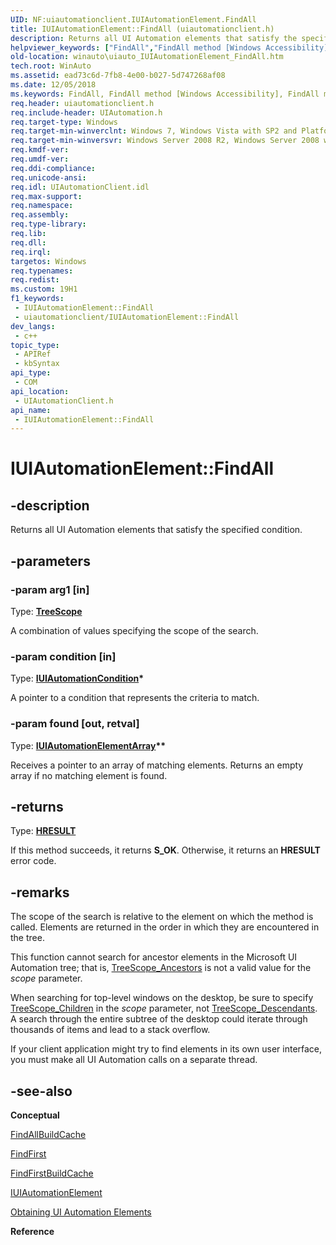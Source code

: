 ```yaml
---
UID: NF:uiautomationclient.IUIAutomationElement.FindAll
title: IUIAutomationElement::FindAll (uiautomationclient.h)
description: Returns all UI Automation elements that satisfy the specified condition.
helpviewer_keywords: ["FindAll","FindAll method [Windows Accessibility]","FindAll method [Windows Accessibility]","IUIAutomationElement interface","IUIAutomationElement interface [Windows Accessibility]","FindAll method","IUIAutomationElement.FindAll","IUIAutomationElement::FindAll","uiauto.uiauto_IUIAutomationElement_FindAll","uiauto_IUIAutomationElement_FindAll","uiautomationclient/IUIAutomationElement::FindAll","winauto.uiauto_IUIAutomationElement_FindAll"]
old-location: winauto\uiauto_IUIAutomationElement_FindAll.htm
tech.root: WinAuto
ms.assetid: ead73c6d-7fb8-4e00-b027-5d747268af08
ms.date: 12/05/2018
ms.keywords: FindAll, FindAll method [Windows Accessibility], FindAll method [Windows Accessibility],IUIAutomationElement interface, IUIAutomationElement interface [Windows Accessibility],FindAll method, IUIAutomationElement.FindAll, IUIAutomationElement::FindAll, uiauto.uiauto_IUIAutomationElement_FindAll, uiauto_IUIAutomationElement_FindAll, uiautomationclient/IUIAutomationElement::FindAll, winauto.uiauto_IUIAutomationElement_FindAll
req.header: uiautomationclient.h
req.include-header: UIAutomation.h
req.target-type: Windows
req.target-min-winverclnt: Windows 7, Windows Vista with SP2 and Platform Update for Windows Vista, Windows XP with SP3 and Platform Update for Windows Vista [desktop apps only]
req.target-min-winversvr: Windows Server 2008 R2, Windows Server 2008 with SP2 and Platform Update for Windows Server 2008, Windows Server 2003 with SP2 and Platform Update for Windows Server 2008 [desktop apps only]
req.kmdf-ver: 
req.umdf-ver: 
req.ddi-compliance: 
req.unicode-ansi: 
req.idl: UIAutomationClient.idl
req.max-support: 
req.namespace: 
req.assembly: 
req.type-library: 
req.lib: 
req.dll: 
req.irql: 
targetos: Windows
req.typenames: 
req.redist: 
ms.custom: 19H1
f1_keywords:
 - IUIAutomationElement::FindAll
 - uiautomationclient/IUIAutomationElement::FindAll
dev_langs:
 - c++
topic_type:
 - APIRef
 - kbSyntax
api_type:
 - COM
api_location:
 - UIAutomationClient.h
api_name:
 - IUIAutomationElement::FindAll
---
```


# IUIAutomationElement::FindAll


## -description

Returns all UI Automation elements that satisfy the specified condition.

## -parameters

### -param arg1 [in]

Type: <b><a href="/windows/desktop/api/uiautomationclient/ne-uiautomationclient-treescope">TreeScope</a></b>

A combination of values specifying the scope of the search.

### -param condition [in]

Type: <b><a href="/windows/desktop/api/uiautomationclient/nn-uiautomationclient-iuiautomationcondition">IUIAutomationCondition</a>*</b>

A pointer to a condition that represents the criteria to match.

### -param found [out, retval]

Type: <b><a href="/windows/desktop/api/uiautomationclient/nn-uiautomationclient-iuiautomationelementarray">IUIAutomationElementArray</a>**</b>

Receives a pointer to an array of matching elements. Returns an empty array if no matching element is found.

## -returns

Type: <b><a href="/windows/desktop/WinProg/windows-data-types">HRESULT</a></b>

If this method succeeds, it returns <b xmlns:loc="http://microsoft.com/wdcml/l10n">S_OK</b>. Otherwise, it returns an <b xmlns:loc="http://microsoft.com/wdcml/l10n">HRESULT</b> error code.

## -remarks

The scope of the search is relative to the element on which the method is called. Elements are returned in the order in which they are encountered in the tree.

This function cannot search for ancestor elements in the Microsoft UI Automation tree; that is, <a href="/windows/desktop/api/uiautomationclient/ne-uiautomationclient-treescope">TreeScope_Ancestors</a>  is not a valid value for the <i>scope</i> parameter.

When searching for top-level windows on the desktop, be sure to specify <a href="/windows/desktop/api/uiautomationclient/ne-uiautomationclient-treescope">TreeScope_Children</a> in the <i>scope</i> parameter, not <a href="/windows/desktop/api/uiautomationclient/ne-uiautomationclient-treescope">TreeScope_Descendants</a>. A search through the entire subtree of the desktop could iterate through thousands of items and lead to a stack overflow.

If your client application might try to find elements in its own user interface, you must make all UI Automation calls on a separate thread.

## -see-also

<b>Conceptual</b>



<a href="/windows/desktop/api/uiautomationclient/nf-uiautomationclient-iuiautomationelement-findallbuildcache">FindAllBuildCache</a>



<a href="/windows/desktop/api/uiautomationclient/nf-uiautomationclient-iuiautomationelement-findfirst">FindFirst</a>



<a href="/windows/desktop/api/uiautomationclient/nf-uiautomationclient-iuiautomationelement-findfirstbuildcache">FindFirstBuildCache</a>



<a href="/windows/desktop/api/uiautomationclient/nn-uiautomationclient-iuiautomationelement">IUIAutomationElement</a>



<a href="/windows/desktop/WinAuto/uiauto-obtainingelements">Obtaining UI Automation Elements</a>



<b>Reference</b>


